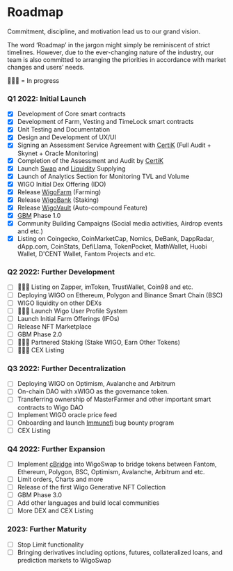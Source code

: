 # Roadmap

Commitment, discipline, and motivation lead us to our grand vision.&#x20;

The word ‘Roadmap’ in the jargon might simply be reminiscent of strict timelines. However, due to the ever-changing nature of the industry, our team is also committed to arranging the priorities in accordance with market changes and users’ needs.&#x20;

👨🏻‍💻 = In progress

### Q1 2022: Initial Launch

* [x] Development of Core smart contracts
* [x] Development of Farm, Vesting and TimeLock smart contracts
* [x] َUnit Testing and Documentation
* [x] Design and Development of UX/UI
* [x] Signing an Assessment Service Agreement with [CertiK](https://certik.com) (Full Audit + Skynet + Oracle Monitoring)
* [x] Completion of the Assessment and Audit by [CertiK](https://certik.com)
* [x] Launch [Swap](products/swap/) and [Liquidity](products/liquidity-pools/) Supplying
* [x] Launch of Analytics Section for Monitoring TVL and Volume
* [x] WIGO Initial Dex Offering (IDO)
* [x] Release [WigoFarm](products/wigofarm/) (Farming)
* [x] Release [WigoBank](products/wigobank/) (Staking)
* [x] Release [WigoVault](products/wigobank/automatic-vs.-standard.md) (Auto-compound Feature)
* [x] [GBM](tokenomics/gamified-burning-mechanism-gbm.md) Phase 1.0
* [x] Community Building Campaigns (Social media activities, Airdrop events and etc.)
* [x] Listing on Coingecko, CoinMarketCap, Nomics, DeBank, DappRadar, dApp.com, CoinStats, DefiLlama, TokenPocket, MathWallet, Huobi Wallet, D'CENT Wallet, Fantom Projects and etc.

### Q2 2022: Further Development

* [ ] 👨🏻‍💻 Listing on Zapper, imToken, TrustWallet, Coin98 and etc.
* [ ] Deploying WIGO on Ethereum, Polygon and Binance Smart Chain (BSC)
* [ ] WIGO liquidity on other DEXs
* [ ] 👨🏻‍💻 Launch Wigo User Profile System
* [ ] Launch Initial Farm Offerings (IFOs)
* [ ] Release NFT Marketplace
* [ ] GBM Phase 2.0
* [ ] 👨🏻‍💻 Partnered Staking (Stake WIGO, Earn Other Tokens)
* [ ] 👨🏻‍💻 CEX Listing

### Q3 2022: Further Decentralization

* [ ] Deploying WIGO on Optimism, Avalanche and Arbitrum
* [ ] On-chain DAO with xWIGO as the governance token.
* [ ] Transferring ownership of MasterFarmer and other important smart contracts to Wigo DAO
* [ ] Implement WIGO oracle price feed
* [ ] Onboarding and launch [Immunefi](https://immunefi.com) bug bounty program
* [ ] CEX Listing

### Q4 2022: Further Expansion

* [ ] Implement [cBridge](https://cbridge.celer.network) into WigoSwap to bridge tokens between Fantom, Ethereum, Polygon, BSC, Optimism, Avalanche, Arbitrum and etc.
* [ ] Limit orders, Charts and more
* [ ] Release of the first Wigo Generative NFT Collection
* [ ] GBM Phase 3.0
* [ ] Add other languages and build local communities
* [ ] More DEX and CEX Listing

### 2023: Further Maturity

* [ ] Stop Limit functionality
* [ ] Bringing derivatives including options, futures, collateralized loans, and prediction markets to WigoSwap&#x20;
